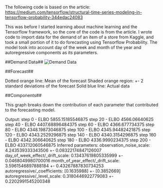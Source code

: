 The following code is based on the article: https://medium.com/tensorflow/structural-time-series-modeling-in-tensorflow-probability-344edac24083

This was before I started learning about machine learning and the Tensorflow framework, so the core of the code is from the article.  I wrote code to import data for the demand of an item of a store from Kaggle, and took a small portion of it to do forecasting using Tensorflow Probability.  The model took into account day of the week and month of the year and autoregressive components as its parameters.


##Demand Data##
![Demand Data](relative/Diagrams/Data_Graph.png?raw=true "Demand Data")

##Forecast##



Dotted orange line: Mean of the forecast
Shaded orange region: +- 2 standard deviations of the forecast
Solid blue line: Actual data


##Components##


This graph breaks down the contribution of each parameter that contributed to the forecasting model.

Output:
step 0 - ELBO 5855.15185546875
step 20 - ELBO 4566.06640625
step 40 - ELBO 4407.68896484375
step 60 - ELBO 4366.677734375
step 80 - ELBO 4348.19873046875
step 100 - ELBO 4345.94482421875
step 120 - ELBO 4343.2529296875
step 140 - ELBO 4340.3154296875
step 160 - ELBO 4342.306640625
step 180 - ELBO 4336.9990234375
step 200 - ELBO 4337.12060546875
Inferred parameters:
observation_noise_scale: 4.243539333343506 +- 0.08322174847126007
day_of_week_effect/_drift_scale: 0.13437619805335999 +- 0.0468049980700016
month_of_year_effect/_drift_scale: 3.5961546897888184 +- 0.43267887830734253
autoregressive/_coefficients: [0.1635988] +- [0.3852669]
autoregressive/_level_scale: 0.3180446922779083 +- 0.2202991545200348


